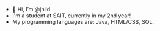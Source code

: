 - 👋 Hi, I’m @jniid
- I'm a student at SAIT, currently in my 2nd year!
- My programming languages are: Java, HTML/CSS, SQL.

<!---
jniid/jniid is a ✨ special ✨ repository because its `README.md` (this file) appears on your GitHub profile.
You can click the Preview link to take a look at your changes.
--->
